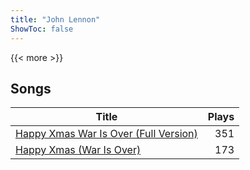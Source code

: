 ```yaml
---
title: "John Lennon"
ShowToc: false
---
```


{{< more >}}

## Songs
Title | Plays 
----- | -----: 
[Happy Xmas War Is Over (Full Version)](/songs/happy-xmas-war-is-over-full-version) | 351
[Happy Xmas (War Is Over)](/songs/happy-xmas-war-is-over) | 173

